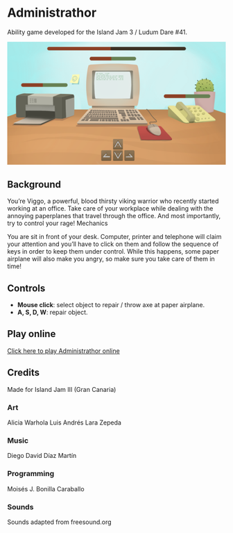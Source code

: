 # Administrathor

Ability game developed for the Island Jam 3 / Ludum Dare #41.

![Administrathor screenshot](img/administrathor.png)

## Background

You’re Viggo, a powerful, blood thirsty viking warrior who recently started working at an office. Take care of your workplace while dealing with the annoying paperplanes that travel through the office. And most importantly, try to control your rage!
Mechanics

You are sit in front of your desk. Computer, printer and telephone will claim your attention and you’ll have to click on them and follow the sequence of keys in order to keep them under control. While this happens, some paper airplane will also make you angry, so make sure you take care of them in time!

## Controls

* **Mouse click**: select object to repair / throw axe at paper airplane.
* **A, S, D, W**: repair object.

## Play online

[Click here to play Administrathor online](http://moisesjbc.github.io/games/administrathor/)

## Credits

Made for Island Jam III (Gran Canaria)

### Art

Alicia Warhola 
Luis Andrés Lara Zepeda

### Music

Diego David Díaz Martín

### Programming

Moisés J. Bonilla Caraballo

### Sounds

Sounds adapted from freesound.org
